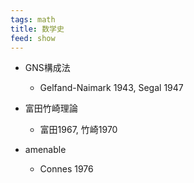 ```yaml
---
tags: math
title: 数学史
feed: show
---
```


- GNS構成法
	- Gelfand-Naimark 1943, Segal 1947

- 富田竹崎理論
	- 富田1967, 竹崎1970

- amenable
	- Connes 1976